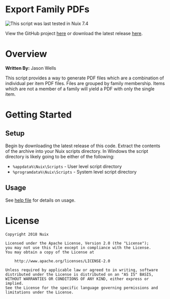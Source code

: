 Export Family PDFs
==================

![This script was last tested in Nuix 7.4](https://img.shields.io/badge/Script%20Tested%20in%20Nuix-7.4-green.svg)

View the GitHub project [here](https://github.com/Nuix/Export-Family-PDFs) or download the latest release [here](https://github.com/Nuix/Export-Family-PDFs/releases).

# Overview

**Written By:** Jason Wells

This script provides a way to generate PDF files which are a combination of individual per item PDF files. Files are grouped by family membership. Items which are not a member of a family will yield a PDF with only the single item.

# Getting Started

## Setup

Begin by downloading the latest release of this code.  Extract the contents of the archive into your Nuix scripts directory.  In Windows the script directory is likely going to be either of the following:

- `%appdata%\Nuix\Scripts` - User level script directory
- `%programdata%\Nuix\Scripts` - System level script directory

## Usage

See [help file](https://github.com/NuixSDK/Export-Family-PDFs/blob/master/Ruby/ExportFamilyPDFs.nuixscript/Help.md) for details on usage.

# License

```
Copyright 2018 Nuix

Licensed under the Apache License, Version 2.0 (the "License");
you may not use this file except in compliance with the License.
You may obtain a copy of the License at

    http://www.apache.org/licenses/LICENSE-2.0

Unless required by applicable law or agreed to in writing, software
distributed under the License is distributed on an "AS IS" BASIS,
WITHOUT WARRANTIES OR CONDITIONS OF ANY KIND, either express or implied.
See the License for the specific language governing permissions and
limitations under the License.
```
